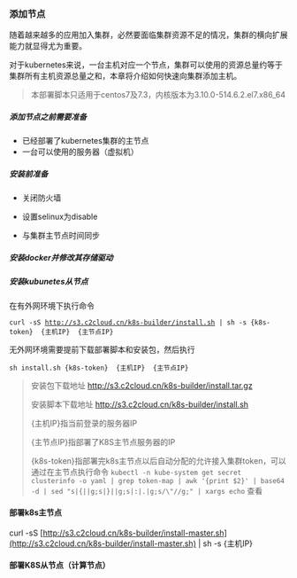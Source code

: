 ### 添加节点

随着越来越多的应用加入集群，必然要面临集群资源不足的情况，集群的横向扩展能力就显得尤为重要。

对于kubernetes来说，一台主机对应一个节点，集群可以使用的资源总量约等于集群所有主机资源总量之和，本章将介绍如何快速向集群添加主机。

> 本部署脚本只适用于centos7及7.3，内核版本为3.10.0-514.6.2.el7.x86\_64

##### 添加节点之前需要准备

* 已经部署了kubernetes集群的主节点
* 一台可以使用的服务器（虚拟机）

##### 安装前准备

* 关闭防火墙
* 设置selinux为disable

* 与集群主节点时间同步

##### 安装docker并修改其存储驱动

##### 安装kubunetes从节点

在有外网环境下执行命令

`curl -sS `[`http://s3.c2cloud.cn/k8s-builder/install.sh`](http://s3.c2cloud.cn/k8s-builder/install.sh)` | sh -s {k8s-token}  {主机IP}  {主节点IP}`

无外网环境需要提前下载部署脚本和安装包，然后执行

```
sh install.sh {k8s-token}  {主机IP}  {主节点IP}
```

> 安装包下载地址 http://s3.c2cloud.cn/k8s-builder/install.tar.gz
>
> 安装脚本下载地址 http://s3.c2cloud.cn/k8s-builder/install.sh
>
> {主机IP}指当前登录的服务器IP
>
> {主节点IP}指部署了K8S主节点服务器的IP
>
> {k8s-token}指部署完k8s主节点以后自动分配的允许接入集群token，可以通过在主节点执行命令 `kubectl -n kube-system get secret clusterinfo -o yaml | grep token-map | awk '{print $2}' | base64 -d | sed "s|{||g;s|}||g;s|:|.|g;s/\"//g;" | xargs echo` 查看





#### 部署k8s主节点

curl -sS [http://s3.c2cloud.cn/k8s-builder/install-master.sh](http://s3.c2cloud.cn/k8s-builder/install-master.sh) \| sh -s  {主机IP}

#### 部署K8S从节点（计算节点）





